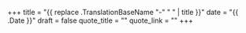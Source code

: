 +++
title = "{{ replace .TranslationBaseName "-" " " | title }}"
date = "{{ .Date }}"
draft = false
quote_title = ""
quote_link = ""
+++
